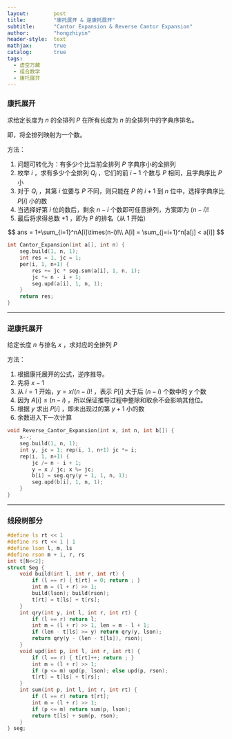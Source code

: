```yaml
---
layout:        post
title:         "康托展开 & 逆康托展开"
subtitle:      "Cantor Expansion & Reverse Cantor Expansion"
author:        "hongzhiyin"
header-style:  text
mathjax:       true
catalog:       true
tags:
  - 虚空万藏
  - 组合数学
  - 康托展开
---
```


### 康托展开

求给定长度为 $n$ 的全排列 $P$ 在所有长度为 $n$ 的全排列中的字典序排名。

即，将全排列映射为一个数。

方法：

1. 问题可转化为：有多少个比当前全排列 $P$ 字典序小的全排列
2. 枚举 $i$ ，求有多少个全排列 $Q_i$ ，它们的前 $i-1$ 个数与 $P$ 相同，且字典序比 $P$ 小
3. 对于 $Q_i$ ，其第 $i$ 位要与 $P$ 不同，则只能在 $P$ 的 $i+1$ 到 $n$ 位中，选择字典序比 $P[i]$ 小的数
4. 当选择好第 $i$ 位的数后，剩余 $n-i$ 个数即可任意排列，方案即为 $(n-i)!$
5. 最后将求得总数 $+ 1$ ，即为 $P$ 的排名（从 $1$ 开始）

$$
ans = 1+\sum_{i=1}^nA[i]\times(n-i)!\\
A[i] = \sum_{j=i+1}^n[a[j] < a[i]]
$$

```c++
int Cantor_Expansion(int a[], int n) {
    seg.build(1, n, 1);
    int res = 1, jc = 1;
    per(i, 1, n+1) {
        res += jc * seg.sum(a[i], 1, n, 1);
        jc *= n - i + 1;
        seg.upd(a[i], 1, n, 1);
    }
    return res;
}
```



---



### 逆康托展开

给定长度 $n$ 与排名 $x$ ，求对应的全排列 $P$ 

方法：

1. 根据康托展开的公式，逆序推导。
2. 先将 $x - 1$
3. 从 $i=1$ 开始，$y = x / (n-i)!$ ，表示 $P[i]$ 大于后 $(n-i)$ 个数中的 $y$ 个数
4. 因为 $A[i] \le (n-i)$ ，所以保证推导过程中整除和取余不会影响其他位。
5. 根据 $y$ 求出 $P[i]$ ，即未出现过的第 $y+1$ 小的数
6. 余数进入下一次计算

```c++
void Reverse_Cantor_Expansion(int x, int n, int b[]) {
    x--;
    seg.build(1, n, 1);
    int y, jc = 1; rep(i, 1, n+1) jc *= i;
    rep(i, 1, n+1) {
        jc /= n - i + 1;
        y = x / jc; x %= jc;
        b[i] = seg.qry(y + 1, 1, n, 1);
        seg.upd(b[i], 1, n, 1);
    }
}
```



---



### 线段树部分

```c++
#define ls rt << 1
#define rs rt << 1 | 1
#define lson l, m, ls
#define rson m + 1, r, rs
int t[N<<2];
struct Seg {
    void build(int l, int r, int rt) {
        if (l == r) { t[rt] = 0; return ; }
        int m = (l + r) >> 1;
        build(lson); build(rson);
        t[rt] = t[ls] + t[rs];
    }
    int qry(int y, int l, int r, int rt) {
        if (l == r) return l;
        int m = (l + r) >> 1, len = m - l + 1;
        if (len - t[ls] >= y) return qry(y, lson);
        return qry(y - (len - t[ls]), rson);
    }
    void upd(int p, int l, int r, int rt) {
        if (l == r) { t[rt]++; return ; }
        int m = (l + r) >> 1;
        if (p <= m) upd(p, lson); else upd(p, rson);
        t[rt] = t[ls] + t[rs];
    }
    int sum(int p, int l, int r, int rt) {
        if (l == r) return t[rt];
        int m = (l + r) >> 1;
        if (p <= m) return sum(p, lson);
        return t[ls] + sum(p, rson);
    }
} seg;
```

